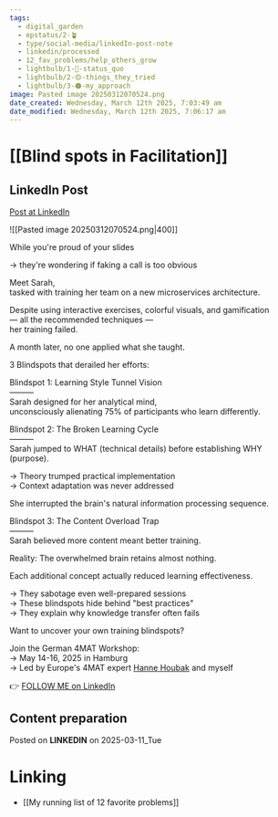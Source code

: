 ```yaml
---
tags:
  - digital_garden
  - epstatus/2-🪴
  - type/social-media/linkedIn-post-note
  - linkedin/processed
  - 12_fav_problems/help_others_grow
  - lightbulb/1-🔴-status_quo
  - lightbulb/2-🟡-things_they_tried
  - lightbulb/3-🟠-my_approach
image: Pasted image 20250312070524.png
date_created: Wednesday, March 12th 2025, 7:03:49 am
date_modified: Wednesday, March 12th 2025, 7:06:17 am
---
```

# [[Blind spots in Facilitation]]
## LinkedIn Post
[Post at LinkedIn](https://www.linkedin.com/posts/sebastiankamilli_while-youre-proud-of-your-slides-theyre-activity-7305120381378412544-1I2D?utm_source=share&utm_medium=member_desktop&rcm=ACoAAA1M1pkBgWCYPhT45EpfLiHzViQqRWNCIv4)

![[Pasted image 20250312070524.png|400]]

While you're proud of your slides  
  
→ they're wondering if faking a call is too obvious  
  
Meet Sarah,  
tasked with training her team on a new microservices architecture.  
  
Despite using interactive exercises, colorful visuals, and gamification  
— all the recommended techniques —  
her training failed.  
  
A month later, no one applied what she taught.  
  
3 Blindspots that derailed her efforts:  
  
Blindspot 1: Learning Style Tunnel Vision  
———  
Sarah designed for her analytical mind,  
unconsciously alienating 75% of participants who learn differently.  

Blindspot 2: The Broken Learning Cycle  
———  
Sarah jumped to WHAT (technical details) before establishing WHY (purpose).  
  
→ Theory trumped practical implementation  
→ Context adaptation was never addressed  
  
She interrupted the brain's natural information processing sequence.  

Blindspot 3: The Content Overload Trap  
———  
Sarah believed more content meant better training.  
  
Reality: The overwhelmed brain retains almost nothing.  
  
Each additional concept actually reduced learning effectiveness.  
  
→ They sabotage even well-prepared sessions  
→ These blindspots hide behind "best practices"  
→ They explain why knowledge transfer often fails  
  
Want to uncover your own training blindspots?  
  
Join the German 4MAT Workshop:  
→ May 14-16, 2025 in Hamburg  
→ Led by Europe's 4MAT expert [Hanne Houbak](https://www.linkedin.com/in/hanne-houbak-4aa5252/) and myself

👉 [FOLLOW ME on LinkedIn](https://www.linkedin.com/comm/mynetwork/discovery-see-all?usecase=PEOPLE_FOLLOWS&followMember=sebastiankamilli)

## Content preparation

Posted on **LINKEDIN** on 2025-03-11_Tue
# Linking
+ [[My running list of 12 favorite problems]]